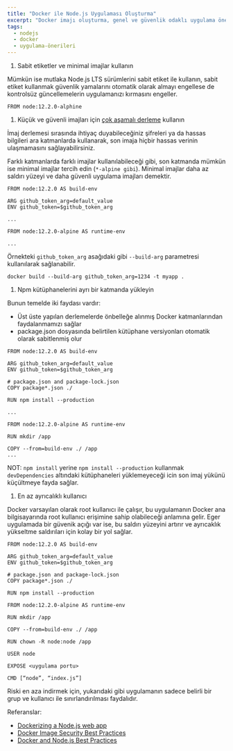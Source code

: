 ```yaml
---
title: "Docker ile Node.js Uygulaması Oluşturma"
excerpt: "Docker imajı oluşturma, genel ve güvenlik odaklı uygulama önerileri"
tags: 
  - nodejs
  - docker
  - uygulama-önerileri
---
```


1. Sabit etiketler ve minimal imajlar kullanın

Mümkün ise mutlaka Node.js LTS sürümlerini sabit etiket ile kullanın, sabit etiket kullanmak güvenlik yamalarını otomatik olarak almayı engellese de kontrolsüz güncellemelerin uygulamanızı kırmasını engeller.

```text
FROM node:12.2.0-alphine
```

1. Küçük ve güvenli imajları için [çok aşamalı derleme](https://docs.docker.com/develop/develop-images/multistage-build/) kullanın

İmaj derlemesi sırasında ihtiyaç duyabileceğiniz şifreleri ya da hassas bilgileri ara katmanlarda kullanarak, son imaja hiçbir hassas verinin ulaşmamasını sağlayabilirsiniz.

Farklı katmanlarda farklı imajlar kullanılabileceği gibi, son katmanda mümkün ise minimal imajlar tercih edin (`*-alpine gibi`). Minimal imajlar daha az saldırı yüzeyi ve daha güvenli uygulama imajları demektir.

```text
FROM node:12.2.0 AS build-env

ARG github_token_arg=default_value
ENV github_token=$github_token_arg

...

FROM node:12.2.0-alpine AS runtime-env

...
```

Örnekteki `github_token_arg` asağıdaki gibi `--build-arg` parametresi kullanılarak sağlanabilir.

```text
docker build --build-arg github_token_arg=1234 -t myapp .
```

1. Npm kütüphanelerini ayrı bir katmanda yükleyin

Bunun temelde iki faydası vardır:

- Üst üste yapılan derlemelerde önbelleğe alınmış Docker katmanlarından faydalanmamızı sağlar
- package.json dosyasında belirtilen kütüphane versiyonları otomatik olarak sabitlenmiş olur

```text
FROM node:12.2.0 AS build-env

ARG github_token_arg=default_value
ENV github_token=$github_token_arg

# package.json and package-lock.json
COPY package*.json ./

RUN npm install --production

...

FROM node:12.2.0-alpine AS runtime-env

RUN mkdir /app

COPY --from=build-env ./ /app
...
```

NOT: `npm install` yerine `npm install --production` kullanmak `devDependencies` altındaki kütüphaneleri yüklemeyeceği icin son imaj yükünü küçültmeye fayda sağlar.

1. En az ayrıcalıklı kullanıcı

Docker varsayılan olarak root kullanıcı ile çalışır, bu uygulamanın Docker ana bilgisayarında root kullanıcı erişimine sahip olabileceği anlamına gelir. Eger uygulamada bir güvenik açığı var ise, bu saldırı yüzeyini artırır ve ayrıcaklık yükseltme saldırıları için kolay bir yol sağlar.

```text
FROM node:12.2.0 AS build-env

ARG github_token_arg=default_value
ENV github_token=$github_token_arg

# package.json and package-lock.json
COPY package*.json ./

RUN npm install --production

FROM node:12.2.0-alpine AS runtime-env

RUN mkdir /app

COPY --from=build-env ./ /app

RUN chown -R node:node /app

USER node

EXPOSE <uygulama portu>

CMD [“node”, “index.js”]
```

Riski en aza indirmek için, yukarıdaki gibi uygulamanın sadece belirli bir grup ve kullanıcı ile sınırlandırılması faydalıdır.

Referanslar:

- [Dockerizing a Node.js web app](https://nodejs.org/en/docs/guides/nodejs-docker-webapp/)
- [Docker Image Security Best Practices](https://snyk.io/blog/10-docker-image-security-best-practices/)
- [Docker and Node.js Best Practices](https://github.com/nodejs/docker-node/blob/master/docs/BestPractices.md)

